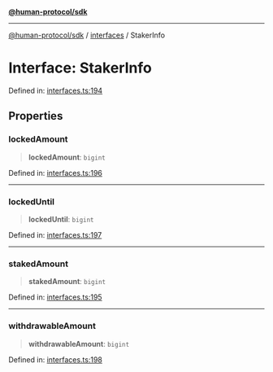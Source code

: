 [**@human-protocol/sdk**](../../README.md)

***

[@human-protocol/sdk](../../modules.md) / [interfaces](../README.md) / StakerInfo

# Interface: StakerInfo

Defined in: [interfaces.ts:194](https://github.com/humanprotocol/human-protocol/blob/4dad01e5a92c46a45d83aec7fcaea2d2e541271c/packages/sdk/typescript/human-protocol-sdk/src/interfaces.ts#L194)

## Properties

### lockedAmount

> **lockedAmount**: `bigint`

Defined in: [interfaces.ts:196](https://github.com/humanprotocol/human-protocol/blob/4dad01e5a92c46a45d83aec7fcaea2d2e541271c/packages/sdk/typescript/human-protocol-sdk/src/interfaces.ts#L196)

***

### lockedUntil

> **lockedUntil**: `bigint`

Defined in: [interfaces.ts:197](https://github.com/humanprotocol/human-protocol/blob/4dad01e5a92c46a45d83aec7fcaea2d2e541271c/packages/sdk/typescript/human-protocol-sdk/src/interfaces.ts#L197)

***

### stakedAmount

> **stakedAmount**: `bigint`

Defined in: [interfaces.ts:195](https://github.com/humanprotocol/human-protocol/blob/4dad01e5a92c46a45d83aec7fcaea2d2e541271c/packages/sdk/typescript/human-protocol-sdk/src/interfaces.ts#L195)

***

### withdrawableAmount

> **withdrawableAmount**: `bigint`

Defined in: [interfaces.ts:198](https://github.com/humanprotocol/human-protocol/blob/4dad01e5a92c46a45d83aec7fcaea2d2e541271c/packages/sdk/typescript/human-protocol-sdk/src/interfaces.ts#L198)
